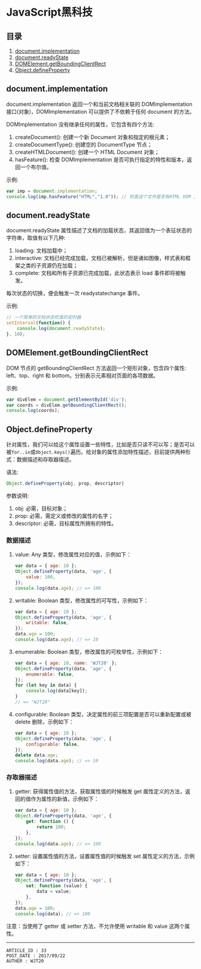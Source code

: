 
# JavaScript黑科技 #

## 目录 ##

1. [document.implementation](#href1)
2. [document.readyState](#href2)
3. [DOMElement.getBoundingClientRect](#href3)
4. [Object.defineProperty](#href4)

## <a name="href1">document.implementation</a> ##

document.implementation 返回一个和当前文档相关联的 DOMImplementation 接口(对象)，DOMImplementation 可以提供了不依赖于任何 document 的方法。

DOMImplementation 没有继承任何的属性，它包含有四个方法:

1. createDocument(): 创建一个新 Document 对象和指定的根元素；
2. createDocumentType(): 创建空的 DocumentType 节点；
3. createHTMLDocument(): 创建一个 HTML Document 对象；
4. hasFeature(): 检查 DOMImplementation 是否可执行指定的特性和版本，返回一个布尔值。

示例:

```js
var imp = document.implementation;
console.log(imp.hasFeature("HTML","1.0")); // 检查这个文件是否有HTML DOM 1.0功能
```

## <a name="href2">document.readyState</a> ##

document.readyState 属性描述了文档的加载状态，其返回值为一个表征状态的字符串，取值有以下几种:

1. loading: 文档加载中；
2. interactive: 文档已经完成加载，文档已被解析，但是诸如图像，样式表和框架之类的子资源仍在加载；
3. complete: 文档和所有子资源已完成加载，此状态表示 load 事件即将被触发。

每次状态的切换，便会触发一次 readystatechange 事件。

示例:

```js
// 一个简单的文档状态检查的定时器
setInterval(function() {
    console.log(document.readyState);
}, 10);
```

## <a name="href3">DOMElement.getBoundingClientRect</a> ##

DOM 节点的 getBoundingClientRect 方法返回一个矩形对象，包含四个属性: left、top、right 和 bottom。分别表示元素相对页面的各项数据。

示例:

```js
var divElem = document.getElementById('div');
var coords = divElem.getBoundingClientRect();
console.log(coords);
```

## <a name="href4">Object.defineProperty</a> ##

针对属性，我们可以给这个属性设置一些特性，比如是否只读不可以写；是否可以被`for..in`或`Object.keys()`遍历。给对象的属性添加特性描述，目前提供两种形式：数据描述和存取器描述。

语法:

```js
Object.defineProperty(obj, prop, descriptor)
```

参数说明:
1. obj: 必需，目标对象；
2. prop: 必需，需定义或修改的属性的名字；
3. descriptor: 必需，目标属性所拥有的特性。

### <a name="href4-1">数据描述</a> ###

1. value: Any 类型，修改属性对应的值，示例如下：

    ```js
    var data = { age: 10 };
    Object.defineProperty(data, 'age', {
        value: 100,
    });
    console.log(data.age); // => 100
    ```

2. writable: Boolean 类型，修改属性的可写性，示例如下：

    ```js
    var data = { age: 10 };
    Object.defineProperty(data, 'age', {
        writable: false,
    });
    data.age = 100;
    console.log(data.age); // => 10
    ```

3. enumerable: Boolean 类型，修改属性的可枚举性，示例如下：

    ```js
    var data = { age: 10, name: 'WJT20' };
    Object.defineProperty(data, 'age', {
        enumerable: false,
    });
    for (let key in data) {
        console.log(data[key]);
    }
    // => "WJT20"
    ```

4. configurable: Boolean 类型，决定属性的前三项配置是否可以重新配置或被 delete 删除，示例如下：

    ```js
    var data = { age: 10 };
    Object.defineProperty(data, 'age', {
        configurable: false,
    });
    delete data.age;
    console.log(data.age); // => 10
    ```

### <a name="href4-2">存取器描述</a> ###

1. getter: 获得属性值的方法，获取属性值的时候触发 get 属性定义的方法，返回的值作为属性的新值，示例如下：

    ```js
    var data = { age: 10 };
    Object.defineProperty(data, 'age', {
        get: function () {
            return 100;
        },
    });
    console.log(data.age); // => 100
    ```

2. setter: 设置属性值的方法，设置属性值的时候触发 set 属性定义的方法，示例如下：

    ```js
    var data = { age: 10 };
    Object.defineProperty(data, 'age', {
        set: function (value) {
            data = value;
        },
    });
    data.age = 100;
    console.log(data); // => 100
    ```

注意：当使用了 getter 或 setter 方法，不允许使用 writable 和 value 这两个属性。

---

```
ARTICLE_ID : 33
POST_DATE : 2017/09/22
AUTHER : WJT20
```
